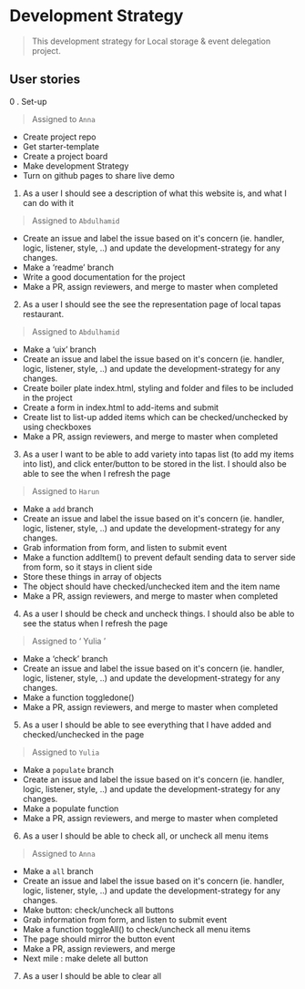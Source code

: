 # Development Strategy

> This development strategy for Local storage & event delegation project.

## User stories

0 . Set-up

> Assigned to `Anna`

- Create project repo
- Get starter-template
- Create a project board
- Make development Strategy
- Turn on github pages to share live demo

1. As a user I should see a description of what this website is, and what I can do with it

> Assigned to `Abdulhamid`

- Create an issue and label the issue based on it's concern (ie. handler, logic, listener, style, ..) and update the development-strategy for any changes.
- Make a ‘readme’ branch
- Write a good documentation for the project
- Make a PR, assign reviewers, and merge to master when completed

2. As a user I should see the see the representation page of local tapas restaurant.

> Assigned to `Abdulhamid`

- Make a ‘uix’ branch
- Create an issue and label the issue based on it's concern (ie. handler, logic, listener, style, ..) and update the development-strategy for any changes.
- Create boiler plate index.html, styling and folder and files to be included in the project
- Create a form in index.html to add-items and submit
- Create list to list-up added items which can be checked/unchecked by using checkboxes
- Make a PR, assign reviewers, and merge to master when completed

3. As a user I want to be able to add variety into tapas list (to add my items into list), and click enter/button to be stored in the list. I should also be able to see the when I refresh the page

> Assigned to `Harun`

- Make a `add` branch
- Create an issue and label the issue based on it's concern (ie. handler, logic, listener, style, ..) and update the development-strategy for any changes.
- Grab information from form, and listen to submit event
- Make a function addItem() to prevent default sending data to server side from form, so it stays in client side
- Store these things in array of objects
- The object should have checked/unchecked item and the item name
- Make a PR, assign reviewers, and merge to master when completed
    
4. As a user I should be check and uncheck things. I should also be able to see the status when I refresh the page

> Assigned to ‘ Yulia ’

- Make a ‘check’ branch
- Create an issue and label the issue based on it's concern (ie. handler, logic, listener, style, ..) and update the development-strategy for any changes.
- Make a function toggledone()
- Make a PR, assign reviewers, and merge to master when completed

5. As a user I should be able to see everything that I have added and checked/unchecked in the page

> Assigned to `Yulia`

- Make a `populate` branch
- Create an issue and label the issue based on it's concern (ie. handler, logic, listener, style, ..) and update the development-strategy for any changes.
- Make a populate function
- Make a PR, assign reviewers, and merge to master when completed

6. As a user I should be able to check all, or uncheck all menu items

> Assigned to `Anna`

- Make a `all` branch
- Create an issue and label the issue based on it's concern (ie. handler, logic, listener, style, ..) and update the development-strategy for any changes.
- Make button: check/uncheck all buttons
- Grab information from form, and listen to submit event
- Make a function toggleAll() to check/uncheck all menu items
- The page should mirror the button event
- Make a PR, assign reviewers, and merge
- Next mile : make delete all button

7. As a user I should be able to clear all
